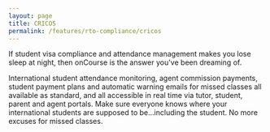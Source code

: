 ```yaml
---
layout: page
title: CRICOS
permalink: /features/rto-compliance/cricos
---
```


If student visa compliance and attendance management makes you lose sleep at night, then onCourse is the answer you've been dreaming of.

International student attendance monitoring, agent commission payments, student payment plans and automatic warning emails for missed classes all available as standard, and all accessible in real time via tutor, student, parent and agent portals. Make sure everyone knows where your international students are supposed to be...including the student. No more excuses for missed classes.